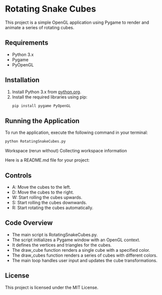 # Rotating Snake Cubes

This project is a simple OpenGL application using Pygame to render and animate a series of rotating cubes.

## Requirements

- Python 3.x
- Pygame
- PyOpenGL

## Installation

1. Install Python 3.x from [python.org](https://www.python.org/).
2. Install the required libraries using pip:
   ```sh
   pip install pygame PyOpenGL
   ```

## Running the Application

To run the application, execute the following command in your terminal:

```sh
python RotatingSnakeCubes.py
```

Workspace
(rerun without)
Collecting workspace information

Here is a README.md file for your project:

## Controls

- A: Move the cubes to the left.
- D: Move the cubes to the right.
- W: Start rolling the cubes upwards.
- S: Start rolling the cubes downwards.
- R: Start rotating the cubes automatically.

## Code Overview

- The main script is RotatingSnakeCubes.py.
- The script initializes a Pygame window with an OpenGL context.
- It defines the vertices and triangles for the cubes.
- The draw_cube function renders a single cube with a specified color.
- The draw_cubes function renders a series of cubes with different colors.
- The main loop handles user input and updates the cube transformations.

## License

This project is licensed under the MIT License.
